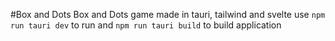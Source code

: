 #Box and Dots 
Box and Dots game made in tauri, tailwind and svelte
use `npm run tauri dev` to run and `npm run tauri build` to build application

